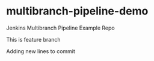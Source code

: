# multibranch-pipeline-demo
Jenkins Multibranch Pipeline Example Repo

This is feature branch

Adding new lines to commit
